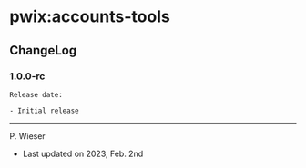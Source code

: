 # pwix:accounts-tools

## ChangeLog

### 1.0.0-rc

    Release date:

    - Initial release

---
P. Wieser
- Last updated on 2023, Feb. 2nd
